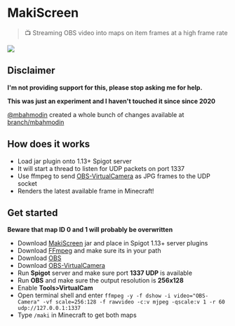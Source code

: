 # MakiScreen

> 📺 Streaming OBS video into maps on item frames at a high frame rate

[![](youtube-embed.png)](https://youtu.be/kyyuanJ6Pt8)

## Disclaimer

**I'm not providing support for this, please stop asking me for help.**

**This was just an experiment and I haven't touched it since since 2020**

[@mbahmodin](https://github.com/mbahmodin) created a whole bunch of changes available at [branch/mbahmodin](https://github.com/makifoxgirl/MakiScreen/tree/mbahmodin)

## How does it works

-   Load jar plugin onto 1.13+ Spigot server
-   It will start a thread to listen for UDP packets on port 1337
-   Use ffmpeg to send [OBS-VirtualCamera](https://obsproject.com/forum/resources/obs-virtualcam.539) as JPG frames to the UDP socket
-   Renders the latest available frame in Minecraft!

## Get started

**Beware that map ID 0 and 1 will probably be overwritten**

-   Download [MakiScreen](https://github.com/makitsune/MakiScreen/releases/tag/1.0) jar and place in Spigot 1.13+ server plugins
-   Download [FFmpeg](http://ffmpeg.org/download.html) and make sure its in your path
-   Download [OBS](https://obsproject.com)
-   Download [OBS-VirtualCamera](https://obsproject.com/forum/resources/obs-virtualcam.539)
-   Run **Spigot** server and make sure port **1337 UDP** is available
-   Run **OBS** and make sure the output resolution is **256x128**
-   Enable **Tools>VirtualCam**
-   Open terminal shell and enter `ffmpeg -y -f dshow -i video="OBS-Camera" -vf scale=256:128 -f rawvideo -c:v mjpeg -qscale:v 1 -r 60 udp://127.0.0.1:1337`
-   Type `/maki` in Minecraft to get both maps
